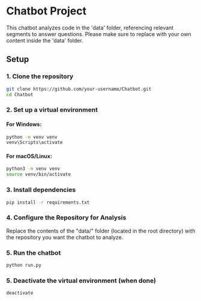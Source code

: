 # Chatbot Project

This chatbot analyzes code in the 'data' folder, referencing relevant segments to answer questions. Please make sure to replace with your own content inside the 'data' folder.

## Setup

### 1. Clone the repository
```sh
git clone https://github.com/your-username/Chatbot.git
cd Chatbot
```

### 2. Set up a virtual environment

#### For Windows:
```sh
python -m venv venv
venv\Scripts\activate
```

#### For macOS/Linux:
```sh
python3 -m venv venv
source venv/bin/activate
```

### 3. Install dependencies
```sh
pip install -r requirements.txt
```

### 4. Configure the Repository for Analysis
Replace the contents of the "data/" folder (located in the root directory) with the repository you want the chatbot to analyze.

### 5. Run the chatbot
```sh
python run.py
```

### 5. Deactivate the virtual environment (when done)
```sh
deactivate
```

